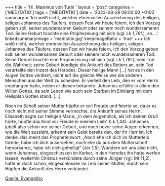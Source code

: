 +++
title = 'Hl. Maximus von Turin  '
layout = 'post'
categories = ['MEDITATIO']
tags = ['MEDITATIO']
date = '2023-08-29 09:00:00 +0100'
summary = 'Ich weiß nicht, welcher ehrenvollen Auszeichnung des heiligen, seligen Johannes des Täufers, dessen Fest wir heute feiern, ich den Vorzug geben soll: seiner wundersamen Geburt oder seinem noch wundersameren Tod. Seine Geburt brachte eine Prophezeiung mit sich (vgl. Lk 1,76f.), se....'
linkedsummaryImage = 'meditatio.jpg'
keepImageRatio = 'true'
+++
Ich weiß nicht, welcher ehrenvollen Auszeichnung des heiligen, seligen Johannes des Täufers, dessen Fest wir heute feiern, ich den Vorzug geben soll: seiner wundersamen Geburt oder seinem noch wundersameren Tod. Seine Geburt brachte eine Prophezeiung mit sich (vgl. Lk 1,76f.), sein Tod die Wahrheit; seine Geburt kündigte die Ankunft des Retters an, sein Tod verurteilte den Inzest des Herodes.<!--more--> Dieser heilige Mann […] hat es in den Augen Gottes verdient, nicht auf die gleiche Weise wie die anderen Menschen aus der Welt zu scheiden: Er verließ den Leib, den er vom Herrn empfangen hatte, indem er diesen bekannte. Johannes erfüllte in allem den Willen Gottes, da sein Leben wie auch sein Sterben im Einklang mit dem Heilsplan Gottes stand. […]

Noch im Schoß seiner Mutter hüpfte er voll Freude und feierte so, da er es noch nicht mit seiner Stimme vermochte, die Ankunft seines Herrn. Elisabeth sagte zur heiligen Maria: „In dem Augenblick, als ich deinen Gruß hörte, hüpfte das Kind vor Freude in meinem Leib“ (Lk 1,44). Johannes jubelt also schon vor seiner Geburt, und noch bevor seine Augen erkennen, wie die Welt aussieht, erkennt sein Geist bereits den, der ihr Herr ist. Ich denke, das meint das Prophetenwort: „Noch ehe ich dich im Mutterleib formte, habe ich dich ausersehen, noch ehe du aus dem Mutterschoß hervorkamst, habe ich dich geheiligt“ (Jer 1,5). Wundern wir uns also nicht, wenn Johannes, eingeschlossen im Kerker, in den Herodes ihn hatte werfen lassen, weiterhin Christus verkündete durch seine Jünger (vgl. Mt 11,2), hatte er doch schon, eingeschlossen im Leib seiner Mutter, durch sein Hüpfen die Ankunft des Herrn verkündet.



[Quelle: Evangelizo](https://evangeliumtagfuertag.org/DE/gospel)
